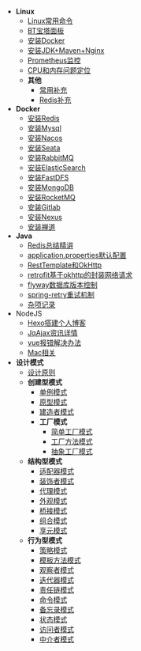 * **Linux**
    * [Linux常用命令](pages/linux/Linux常用命令.md)
    * [BT宝塔面板](pages/linux/宝塔面板.md)
    * [安装Docker](pages/linux/安装Docker.md)
    * [安装JDK+Maven+Nginx](pages/linux/安装JDK+Maven+Nginx.md)
    * [Prometheus监控](pages/linux/Prometheus监控.md)
    * [CPU和内存问题定位](pages/linux/CPU和内存问题定位.md)
    * **其他**
      * [常用补充](pages/linux/常用补充.md)
      * [Redis补充](pages/linux/Redis补充.md)
* **Docker**
    * [安装Redis](pages/docker/安装Redis.md)
    * [安装Mysql](pages/docker/安装Mysql.md)
    * [安装Nacos](pages/docker/安装Nacos.md)
    * [安装Seata](pages/docker/安装Seata.md)
    * [安装RabbitMQ](pages/docker/安装RabbitMQ.md)
    * [安装ElasticSearch](pages/docker/安装ElasticSearch.md)
    * [安装FastDFS](pages/docker/安装FastDFS.md)
    * [安装MongoDB](pages/docker/安装MongoDB.md)
    * [安装RocketMQ](pages/docker/安装RocketMQ.md)
    * [安装Gitlab](pages/docker/安装Gitlab.md)
    * [安装Nexus](pages/docker/安装Nexus.md)
    * [安装禅道](pages/docker/安装禅道.md)
* **Java**
    * [Redis总结精讲](pages/java/Redis总结精讲.md)
    * [application.properties默认配置](pages/java/application.properties默认配置.md)
    * [RestTemplate和OkHttp](pages/java/RestTemplate和OkHttp.md)
    * [retrofit基于okhttp的封装网络请求](pages/java/retrofit基于okhttp的封装网络请求.md)
    * [flyway数据库版本控制](pages/java/flyway数据库版本控制.md)
    * [spring-retry重试机制](pages/java/spring-retry重试机制.md)
    * [杂项记录](pages/java/杂项记录.md)
* NodeJS
    + [Hexo搭建个人博客](pages/nodejs/Hexo搭建个人博客.md)
    + [JqAjax资讯详情](pages/nodejs/JqAjax资讯详情.md)
    + [vue报错解决办法](pages/nodejs/vue报错解决办法.md)
    + [Mac相关](pages/nodejs/Mac.md)
* **设计模式**
  * [设计原则](pages/design/设计原则.md)
  * **创建型模式**
    * [单例模式](pages/design/单例模式.md)
    * [原型模式](pages/design/原型模式.md)
    * [建造者模式](pages/design/建造者模式.md)
    * **工厂模式**
        * [简单工厂模式](pages/design/备忘录模式.md)
        * [工厂方法模式](pages/design/工厂方法模式.md)
        * [抽象工厂模式](pages/design/抽象工厂模式.md)
  * **结构型模式**
    * [适配器模式](pages/design/适配器模式.md)
    * [装饰者模式](pages/design/装饰者模式.md)
    * [代理模式](pages/design/代理模式.md)
    * [外观模式](pages/design/外观模式.md)
    * [桥接模式](pages/design/桥接模式.md)
    * [组合模式](pages/design/组合模式.md)
    * [享元模式](pages/design/享元模式.md)
  * **行为型模式**
    * [策略模式](pages/design/策略模式.md)
    * [模板方法模式](pages/design/模板模式.md)
    * [观察者模式](pages/design/观察者模式.md)
    * [迭代器模式](pages/design/迭代器模式.md)
    * [责任链模式](pages/design/责任链模式.md)
    * [命令模式](pages/design/命令模式.md)
    * [备忘录模式](pages/design/备忘录模式.md)
    * [状态模式](pages/design/状态模式.md)
    * [访问者模式](pages/design/访问者模式.md)
    * [中介者模式](pages/design/中介者模式.md)